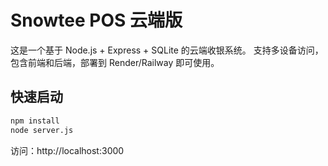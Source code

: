 # Snowtee POS 云端版

这是一个基于 Node.js + Express + SQLite 的云端收银系统。
支持多设备访问，包含前端和后端，部署到 Render/Railway 即可使用。

## 快速启动
```bash
npm install
node server.js
```

访问：http://localhost:3000
